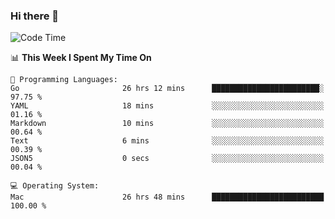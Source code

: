 ### Hi there 👋

<!--
**CrazyCollin/crazycollin** is a ✨ _special_ ✨ repository because its `README.md` (this file) appears on your GitHub profile.

Here are some ideas to get you started:

- 🔭 I’m currently working on ...
- 🌱 I’m currently learning ...
- 👯 I’m looking to collaborate on ...
- 🤔 I’m looking for help with ...
- 💬 Ask me about ...
- 📫 How to reach me: ...
- 😄 Pronouns: ...
- ⚡ Fun fact: ...
-->

<!--START_SECTION:waka-->
![Code Time](http://img.shields.io/badge/Code%20Time-5%2C259%20hrs%2047%20mins-blue)

📊 **This Week I Spent My Time On** 

```text
💬 Programming Languages: 
Go                       26 hrs 12 mins      ████████████████████████░   97.75 % 
YAML                     18 mins             ░░░░░░░░░░░░░░░░░░░░░░░░░   01.16 % 
Markdown                 10 mins             ░░░░░░░░░░░░░░░░░░░░░░░░░   00.64 % 
Text                     6 mins              ░░░░░░░░░░░░░░░░░░░░░░░░░   00.39 % 
JSON5                    0 secs              ░░░░░░░░░░░░░░░░░░░░░░░░░   00.04 % 

💻 Operating System: 
Mac                      26 hrs 48 mins      █████████████████████████   100.00 % 
```


<!--END_SECTION:waka-->
